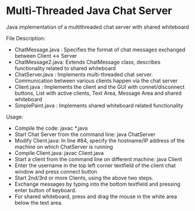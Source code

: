 # Multi-Threaded Java Chat Server
Java implementation of a multithreaded chat server with shared whiteboard

File Description:

- ChatMessage.java : Specifies the format of chat messages exchanged between Client <-> Server
- ChatMessage2.java: Extends ChatMessage class, describes functionality related to shared whiteboard
- ChatServer.java  : Implements multi-threaded chat server. Communication between various clients happen via the chat server
- Client.java      : Implements the client and the GUI with connet/disconnect buttons, List with active clients, Text Area, Message Area and shared whiteboard
- SimplePaint.java : Implements shared whiteboard related functionality

Usage:
- Compile the code: javac *.java
- Start Chat Server from the command line: java ChatServer
- Modify Client.java: In line #84, specify the hostname/IP address of the machine on which  ChatServer is running
- Compile Client.java: javac Client.java 
- Start a client from the command line on different machine: java Client 
- Enter the username in the top left corner textfield of the client chat window and press connect button
- Start 2nd/3rd or more Clients, using the above two steps.
- Exchange messages by typing into the bottom textfield and pressing enter button of keyboard.
- For shared whiteboard, press and drag the mouse in the white area below the text area.  
